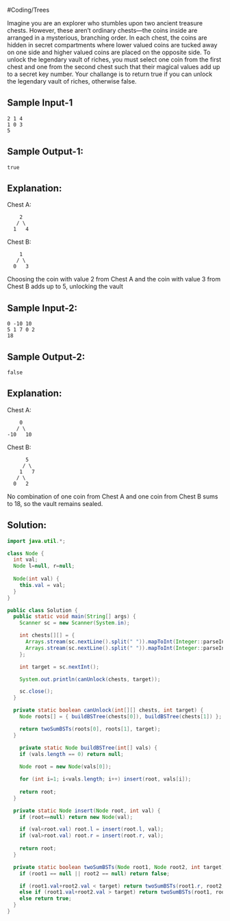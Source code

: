 #Coding/Trees 

Imagine you are an explorer who stumbles upon two ancient treasure chests. However, these aren’t ordinary chests—the coins inside are arranged in a mysterious, branching order. In each chest, the coins are hidden in secret compartments where lower valued coins are tucked away on one side and higher valued coins are placed on the opposite side. To unlock the legendary vault of riches, you must select one coin from the first chest and one from the second chest such that their magical values add up to a secret key number.
Your challange is to return true if you can unlock the legendary vault of riches, otherwise false.

Sample Input-1
----------
```
2 1 4
1 0 3
5
```

Sample Output-1:
----------
```
true
```

Explanation:
----------
Chest A:
```
    2
   / \
  1   4
```

Chest B:
```
    1
   / \
  0   3
```

Choosing the coin with value 2 from Chest A and the coin with value 3 from Chest B adds up to 5, unlocking the vault

Sample Input-2:
----------
```
0 -10 10
5 1 7 0 2
18
```

Sample Output-2:
----------
```
false
```

Explanation:
----------
Chest A:
```
    0
   / \
-10   10
```

Chest B:
```
      5
     / \
    1   7
   / \
  0   2
```

No combination of one coin from Chest A and one coin from Chest B 
sums to 18, so the vault remains sealed.

## Solution:

```java
import java.util.*;

class Node {
  int val;
  Node l=null, r=null;
  
  Node(int val) {
    this.val = val;
  }
}

public class Solution {
  public static void main(String[] args) {
    Scanner sc = new Scanner(System.in);

    int chests[][] = {
      Arrays.stream(sc.nextLine().split(" ")).mapToInt(Integer::parseInt).toArray(),
      Arrays.stream(sc.nextLine().split(" ")).mapToInt(Integer::parseInt).toArray()
    };

    int target = sc.nextInt();

    System.out.println(canUnlock(chests, target));

    sc.close();
  }

  private static boolean canUnlock(int[][] chests, int target) {
    Node roots[] = { buildBSTree(chests[0]), buildBSTree(chests[1]) };

    return twoSumBSTs(roots[0], roots[1], target);
  }

    private static Node buildBSTree(int[] vals) {
    if (vals.length == 0) return null;
    
    Node root = new Node(vals[0]);

    for (int i=1; i<vals.length; i++) insert(root, vals[i]);
    
    return root;
  }

  private static Node insert(Node root, int val) {
    if (root==null) return new Node(val);

    if (val<root.val) root.l = insert(root.l, val);
    if (val>root.val) root.r = insert(root.r, val);
    
    return root;
  }

  private static boolean twoSumBSTs(Node root1, Node root2, int target) {
    if (root1 == null || root2 == null) return false;

    if (root1.val+root2.val < target) return twoSumBSTs(root1.r, root2, target) || twoSumBSTs(root1, root2.r, target);
    else if (root1.val+root2.val > target) return twoSumBSTs(root1, root2.l, target) || twoSumBSTs(root1.l, root2, target);
    else return true;
  }
}
```